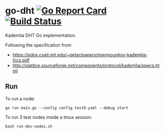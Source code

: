 # go-dht [![Go Report Card](https://goreportcard.com/badge/github.com/arnaucube/go-dht)](https://goreportcard.com/report/github.com/arnaucube/go-dht) [![Build Status](https://travis-ci.org/arnaucube/go-dht.svg?branch=master)](https://travis-ci.org/arnaucube/go-dht)

Kademlia DHT Go implementation.

Following the specification from
- https://pdos.csail.mit.edu/~petar/papers/maymounkov-kademlia-lncs.pdf
- http://xlattice.sourceforge.net/components/protocol/kademlia/specs.html

## Run
To run a node:
```
go run main.go --config config.test0.yaml --debug start
```

To run 3 test nodes inside a tmux session:
```
bash run-dev-nodes.sh
```
